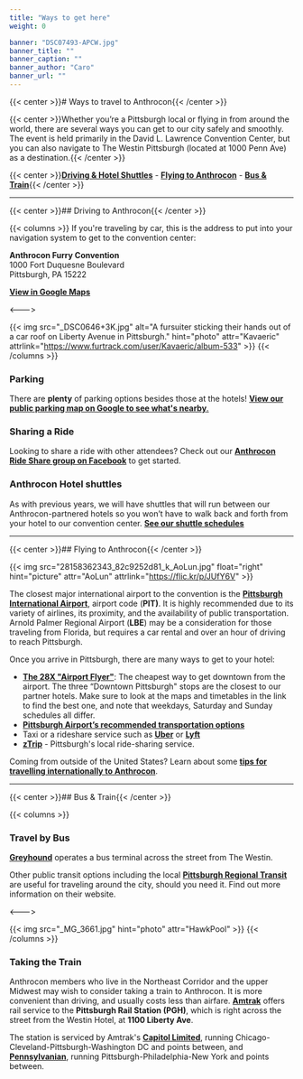 ```yaml
---
title: "Ways to get here"
weight: 0

banner: "DSC07493-APCW.jpg"
banner_title: ""
banner_caption: ""
banner_author: "Caro"
banner_url: ""
---
```


{{< center >}}# Ways to travel to Anthrocon{{< /center >}}

{{< center >}}Whether you’re a Pittsburgh local or flying in from around the world, there are several ways you can get to our city safely and smoothly. The event is held primarily in the David L. Lawrence Convention Center, but you can also navigate to The Westin Pittsburgh (located at 1000 Penn Ave) as a destination.{{< /center >}}

{{< center >}}[**Driving & Hotel Shuttles**](#driving-to-anthrocon) - [**Flying to Anthrocon**](#flying-to-anthrocon) - [**Bus & Train**](#bus--train){{< /center >}}

***

{{< center >}}## Driving to Anthrocon{{< /center >}}

{{< columns >}}
If you're traveling by car, this is the address to put into your navigation system to get to the convention center:

**Anthrocon Furry Convention**<br>
1000 Fort Duquesne Boulevard<br>
Pittsburgh, PA 15222

[**View in Google Maps**](https://goo.gl/maps/mcDDHHA94Dwr3pwb9)

<--->

{{< img src="_DSC0646+3K.jpg" alt="A fursuiter sticking their hands out of a car roof on Liberty Avenue in Pittsburgh." hint="photo" attr="Kavaeric" attrlink="https://www.furtrack.com/user/Kavaeric/album-533" >}}
{{< /columns >}}

### Parking

There are **plenty** of parking options besides those at the hotels! [**View our public parking map on Google to see what's nearby**.](https://www.google.com/maps/d/u/9/edit?mid=17unBdeSNoGpgAQtNXWvszGHmZtnXCQmE&usp=sharing)

### Sharing a Ride

Looking to share a ride with other attendees? Check out our [**Anthrocon Ride Share group on Facebook**](https://www.facebook.com/groups/AnthroconRideShare) to get started.

### Anthrocon Hotel shuttles

As with previous years, we will have shuttles that will run between our Anthrocon-partnered hotels so you won’t have to walk back and forth from your hotel to our convention center. [**See our shuttle schedules**](/at-the-convention#shuttle)

***

{{< center >}}## Flying to Anthrocon{{< /center >}}

{{< img src="28158362343_82c9252d81_k_AoLun.jpg" float="right" hint="picture" attr="AoLun" attrlink="https://flic.kr/p/JUfY6V" >}}

The closest major international airport to the convention is the [**Pittsburgh International Airport**](http://www.flypittsburgh.com/), airport code (**PIT)**. It is highly recommended due to its variety of airlines, its proximity, and the availability of public transportation. Arnold Palmer Regional Airport (**LBE**) may be a consideration for those traveling from Florida, but requires a car rental and over an hour of driving to reach Pittsburgh.

Once you arrive in Pittsburgh, there are many ways to get to your hotel:

- [**The 28X "Airport Flyer"**](https://www.portauthority.org/pdfs/28X.pdf): The cheapest way to get downtown from the airport. The three “Downtown Pittsburgh" stops are the closest to our partner hotels. Make sure to look at the maps and timetables in the link to find the best one, and note that weekdays, Saturday and Sunday schedules all differ.
- [**Pittsburgh Airport’s recommended transportation options**](https://flypittsburgh.com/pittsburgh-international-airport/ground-transport/limousines-taxis-shuttles-charter-buses/)
- Taxi or a rideshare service such as [**Uber**](https://www.uber.com/) or [**Lyft**](https://www.lyft.com/)
- [**zTrip**](https://www.ztrip.com/) - Pittsburgh's local ride-sharing service.

Coming from outside of the United States? Learn about some [**tips for travelling internationally to Anthrocon**](/guides/travelling-internationally-to-anthrocon).

***

{{< center >}}## Bus & Train{{< /center >}}

{{< columns >}}
### Travel by Bus

[**Greyhound**](https://www.greyhound.com/) operates a bus terminal across the street from The Westin.

Other public transit options including the local [**Pittsburgh Regional Transit**](https://www.rideprt.org/inside-Pittsburgh-Regional-Transit/rider-info/how-to-ride/how-to-ride-the-bus/) are useful for traveling around the city, should you need it. Find out more information on their website.

<--->

{{< img src="_MG_3661.jpg" hint="photo" attr="HawkPool" >}}
{{< /columns >}}

### Taking the Train

Anthrocon members who live in the Northeast Corridor and the upper Midwest may wish to consider taking a train to Anthrocon. It is more convenient than driving, and usually costs less than airfare. [**Amtrak**](http://www.amtrak.com/) offers rail service to the **Pittsburgh Rail Station (PGH)**, which is right across the street from the Westin Hotel, at **1100 Liberty Ave**.

The station is serviced by Amtrak's [**Capitol Limited**](https://www.amtrak.com/capitol-limited-train), running Chicago-Cleveland-Pittsburgh-Washington DC and points between, and [**Pennsylvanian**](https://www.amtrak.com/pennsylvanian-train), running Pittsburgh-Philadelphia-New York and points between.
